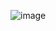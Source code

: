 ![image](https://github.com/catmona/dork-vscode/assets/30540400/d8fe54b1-a2e5-455a-aa50-0fe4736d11ac)
